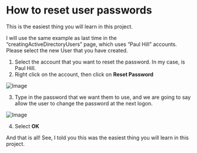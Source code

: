 # How to reset user passwords
This is the easiest thing you will learn in this project.<br>

I will use the same example as last time in the “creatingActiveDirectoryUsers” page, which uses “Paul Hill” accounts. Please select the new User that you have created.

1. Select the account that you want to reset the password. In my case, is Paul Hill.
2. Right click on the account, then click on **Reset Password**

![Image](https://github.com/user-attachments/assets/6870a75c-8b2c-485a-8de3-f9bc4a986d7f)

3. Type in the password that we want them to use, and we are going to say allow the user to change the password at the next logon.

![Image](https://github.com/user-attachments/assets/926f310e-2af6-4a45-9a72-76cfc8d9021b)

4. Select **OK**

And that is all! See, I told you this was the easiest thing you will learn in this project.
